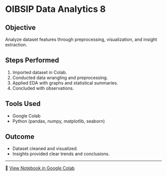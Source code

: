 # OIBSIP Data Analytics 8

##  Objective
Analyze dataset features through preprocessing, visualization, and insight extraction.

##  Steps Performed
1. Imported dataset in Colab.
2. Conducted data wrangling and preprocessing.
3. Applied EDA with graphs and statistical summaries.
4. Concluded with observations.

##  Tools Used
- Google Colab
- Python (pandas, numpy, matplotlib, seaborn)

##  Outcome
- Dataset cleaned and visualized.
- Insights provided clear trends and conclusions.

---

🔗 [View Notebook in Google Colab](https://colab.research.google.com/drive/16JnDcUZuwCC4_sMLsPXIOr-jPreq6Bri)
